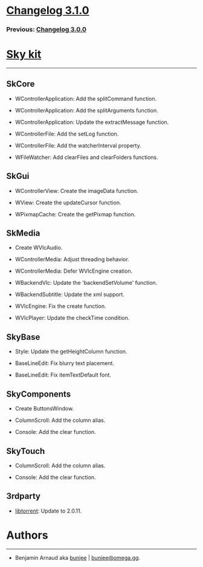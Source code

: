 # [Changelog 3.1.0](https://omega.gg/Sky/changes/2.1.0.html)

### Previous: [Changelog 3.0.0](3.0.0.html)

# [Sky kit](https://omega.gg/Sky)
---

## SkCore

- WControllerApplication: Add the splitCommand function.

- WControllerApplication: Add the splitArguments function.

- WControllerApplication: Update the extractMessage function.

- WControllerFile: Add the setLog function.

- WControllerFile: Add the watcherInterval property.

- WFileWatcher: Add clearFiles and clearFolders functions.


## SkGui

- WControllerView: Create the imageData function.

- WView: Create the updateCursor function.

- WPixmapCache: Create the getPixmap function.


## SkMedia

- Create WVlcAudio.

- WControllerMedia: Adjust threading behavior.

- WControllerMedia: Defer WVlcEngine creation.

- WBackendVlc: Update the 'backendSetVolume' function.

- WBackendSubtitle: Update the xml support.

- WVlcEngine: Fix the create function.

- WVlcPlayer: Update the checkTime condition.


## SkyBase

- Style: Update the getHeightColumn function.

- BaseLineEdit: Fix blurry text placement.

- BaseLineEdit: Fix itemTextDefault font.


## SkyComponents

- Create ButtonsWindow.

- ColumnScroll: Add the column alias.

- Console: Add the clear function.


## SkyTouch

- ColumnScroll: Add the column alias.

- Console: Add the clear function.


## 3rdparty

- [libtorrent](https://github.com/arvidn/libtorrent): Update to 2.0.11.


# Authors
---

- Benjamin Arnaud aka [bunjee](https://bunjee.me) | <bunjee@omega.gg>.
